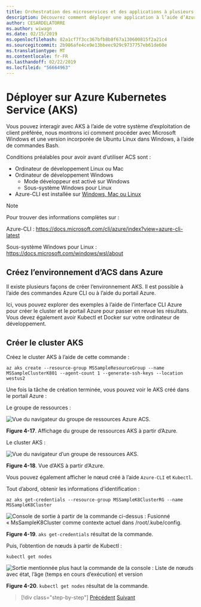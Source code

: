 ```yaml
---
title: Orchestration des microservices et des applications à plusieurs conteneurs pour une grande scalabilité et une haute disponibilité
description: Découvrez comment déployer une application à l’aide d’Azure Kubernetes Service.
author: CESARDELATORRE
ms.author: wiwagn
ms.date: 02/15/2019
ms.openlocfilehash: 82a1cf7f3cc367bfb8b8f67a130600815f2a21c4
ms.sourcegitcommit: 2b986afe4ce9e13bbeec929c9737757eb61de60e
ms.translationtype: MT
ms.contentlocale: fr-FR
ms.lasthandoff: 02/22/2019
ms.locfileid: "56664963"
---
```

# <a name="deploy-to-azure-kubernetes-service-aks"></a>Déployer sur Azure Kubernetes Service (AKS)

Vous pouvez interagir avec AKS à l’aide de votre système d’exploitation de client préférée, nous montrons ici comment procéder avec Microsoft Windows et une version incorporée de Ubuntu Linux dans Windows, à l’aide de commandes Bash.

Conditions préalables pour avoir avant d’utiliser ACS sont :

- Ordinateur de développement Linux ou Mac
- Ordinateur de développement Windows
  - Mode développeur est activé sur Windows
  - Sous-système Windows pour Linux
- Azure-CLI est installée sur [Windows, Mac ou Linux](https://docs.microsoft.com/cli/azure/install-azure-cli?view=azure-cli-latest)

> [!NOTE]
> Pour trouver des informations complètes sur :
>
> Azure-CLI : <https://docs.microsoft.com/cli/azure/index?view=azure-cli-latest>
>
> Sous-système Windows pour Linux : <https://docs.microsoft.com/windows/wsl/about>

## <a name="create-the-aks-environment-in-azure"></a>Créez l’environnement d’ACS dans Azure

Il existe plusieurs façons de créer l’environnement AKS. Il est possible à l’aide des commandes Azure CLI ou à l’aide du portail Azure.

Ici, vous pouvez explorer des exemples à l’aide de l’interface CLI Azure pour créer le cluster et le portail Azure pour passer en revue les résultats. Vous devez également avoir Kubectl et Docker sur votre ordinateur de développement.  

## <a name="create-the-aks-cluster"></a>Créer le cluster AKS

Créez le cluster AKS à l’aide de cette commande :

```console
az aks create --resource-group MSSampleResourceGroup --name MSSampleClusterK801 --agent-count 1 --generate-ssh-keys --location westus2
```

Une fois la tâche de création terminée, vous pouvez voir le AKS créé dans le portail Azure :

Le groupe de ressources :

![Vue du navigateur du groupe de ressources Azure ACS.](media/aks-resource-group-view.png)

**Figure 4-17**. Affichage du groupe de ressources AKS à partir d’Azure.

Le cluster AKS :

![Vue du navigateur d’un groupe de ressources AKS.](media/aks-cluster-view.png)

**Figure 4-18**. Vue d’AKS à partir d’Azure.

Vous pouvez également afficher le nœud créé à l’aide `Azure-CLI` et `Kubectl`.

Tout d’abord, obtenir les informations d’identification :

```console
az aks get-credentials --resource-group MSSampleK8ClusterRG --name MSSampleK8Cluster
```

![Console de sortie à partir de la commande ci-dessus : Fusionné « MsSampleK8Cluster comme contexte actuel dans /root/.kube/config.](media/get-credentials-command-result.png)

**Figure 4-19**. `aks get-credentials` résultat de la commande.

Puis, l’obtention de nœuds à partir de Kubectl :

```console
kubectl get nodes
```

![Sortie mentionnée plus haut la commande de la console : Liste de nœuds avec état, l’âge (temps en cours d’exécution) et version](media/kubectl-get-nodes-command-result.png)

**Figure 4-20**. `kubectl get nodes` résultat de la commande.

>[!div class="step-by-step"]
>[Précédent](orchestrate-high-scalability-availability.md)
>[Suivant](docker-apps-development-environment.md)
